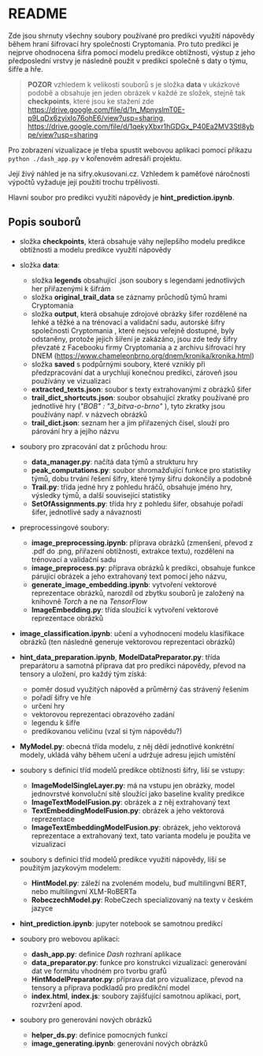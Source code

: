 # README

Zde jsou shrnuty všechny soubory používané pro predikci využití nápovědy během hraní šifrovací hry společnosti Cryptomania. Pro tuto predikci je nejprve ohodnocena šifra pomocí modelu predikce obtížnosti, výstup z jeho předposlední vrstvy je následně použit v predikci společně s daty o týmu, šifře a hře.

> **POZOR** vzhledem k velikosti souborů s je složka **data** v ukázkové podobě a obsahuje jen jeden obrázek v každé ze složek, stejně tak **checkpoints**, které jsou ke stažení zde https://drive.google.com/file/d/1n_MpnyslmT0E-p9LqDx6zyixIo76ohE6/view?usp=sharing, https://drive.google.com/file/d/1qekyXbxr1hGDGx_P40Ea2MV3Stl8ybpe/view?usp=sharing 

Pro zobrazení vizualizace je třeba spustit webovou aplikaci pomocí příkazu `python ./dash_app.py` v kořenovém adresáři projektu. 

Její živý náhled je na sifry.okusovani.cz. Vzhledem k paměťové náročnosti výpočtů vyžaduje její použití trochu trpělivosti.



Hlavní soubor pro predikci využití nápovědy je **hint_prediction.ipynb**.

## Popis souborů

- složka **checkpoints**, která obsahuje váhy nejlepšího modelu predikce obtížnosti  a modelu predikce využití nápovědy
- složka **data**:
  - složka **legends** obsahující .json soubory s legendami jednotlivých her přiřazenými k šifrám
  - složka **original_trail_data** se záznamy průchodů týmů hrami Cryptomania
  - složka **output**, která obsahuje zdrojové obrázky šifer rozdělené na lehké a těžké a na trénovací a validační sadu, autorské šifry společnosti Cryptomania , které nejsou veřejně dostupné, byly odstaněny, protože jejich šíření je zakázáno, jsou zde tedy šifry převzaté z Facebooku firmy Cryptomania a z archivu šifrovací hry DNEM (https://www.chameleonbrno.org/dnem/kronika/kronika.html)
  - složka **saved** s podpůrnými soubory, které vznikly při předzpracování dat a urychlují konečnou predikci, zároveň jsou používány ve vizualizaci
  - **extracted_texts.json**: soubor s texty extrahovanými z obrázků šifer
  - **trail_dict_shortcuts.json**: soubor obsahující zkratky používané pro jednotlivé hry (*"BOB" : "3_bitva-o-brno"* ), tyto zkratky jsou používány např. v názvech obrázků
  - **trail_dict.json**: seznam her a jim přiřazených čísel, slouží pro párování hry a jejího názvu

- soubory pro zpracování dat z průchodu hrou:
  - **data_manager.py**: načítá data týmů a strukturu hry
  - **peak_computations.py**: soubor shromažďující funkce pro statistiky týmů, dobu trvání řešení šifry, které týmy šifru dokončily a podobně
  - **Trail.py**: třída jedné hry z pohledu hráčů, obsahuje jméno hry, výsledky týmů, a další související statistiky
  - **SetOfAssignments.py**: třída hry z pohledu šifer, obsahuje pořadí šifer, jednotlivé sady a návaznosti
- preprocessingové soubory:
  - **image_preprocessing.ipynb**: příprava obrázků (zmenšení, převod z .pdf do .png, přiřazení obtížnosti, extrakce textu), rozdělení na trénovací a validační sadu
  - **image_preprocess.py**: příprava obrázků k predikci, obsahuje funkce párující obrázek a jeho extrahovaný text pomocí jeho názvu,
  - **generate_image_embedding.ipynb**: vytvoření vektorové reprezentace obrázků, narozdíl od zbytku souborů je založený na knihovně *Torch* a ne na *TensorFlow*
  - **ImageEmbedding.py**: třída sloužící k vytvoření vektorové reprezentace obrázků
- **image_classification.ipynb**: učení a vyhodnocení modelu klasifikace obrázků (ten následně generuje vektorovou reprezentaci obrázků)
- **hint_data_preparation.ipynb**,   **ModelDataPreparator.py**: třída preparátoru a samotná příprava dat pro predikci nápovědy, převod na tensory a uložení, pro každý tým získá:
  - poměr dosud využitých nápověd a průměrný čas strávený řešením
  - pořadí šifry ve hře
  - určení hry
  - vektorovou reprezentaci obrazového zadání
  - legendu k šifře
  - predikovanou veličinu (vzal si tým nápovědu?)
- **MyModel.py**: obecná třída modelu, z něj dědí jednotlivé konkrétní modely,  ukládá váhy během učení a udržuje adresu jejich umístění
- soubory s definicí tříd modelů predikce obtížnosti šifry, liší se vstupy:
  - **ImageModelSingleLayer.py**: má na vstupu jen obrázky, model jednovrstvé konvoluční sítě sloužící jako baseline kvality predikce
  - **ImageTextModelFusion.py**: obrázek a z něj extrahovaný text
  - **TextEmbeddingModelFusion.py**: obrázek a jeho vektorová reprezentace
  - **ImageTextEmbeddingModelFusion.py**: obrázek, jeho vektorová reprezentace a extrahovaný  text, tato varianta modelu je použita ve vizualizaci
- soubory s definicí tříd modelů predikce využití nápovědy, liší se použitým jazykovým modelem:
  - **HintModel.py**: záleží na zvoleném modelu, buď multilingvní BERT, nebo multilingvní XLM-RoBERTa
  - **RobeczechModel.py**: RobeCzech specializovaný na texty v českém jazyce
- **hint_prediction.ipynb**: jupyter notebook se samotnou predikcí
- soubory pro webovou aplikaci:
  - **dash_app.py**: definice *Dash* rozhraní aplikace
  - **data_preparator.py**: funkce pro konstrukci vizualizací: generování dat ve formátu vhodném pro tvorbu grafů
  - **HintModelPreparator.py**: příprava dat pro vizualizace, převod na tensory a příprava podkladů pro predikční model
  - **index.html**, **index.js**: soubory zajišťující samotnou aplikaci, port, rozvržení apod.
- soubory pro generování nových obrázků
  - **helper_ds.py**: definice pomocných funkcí
  - **image_generating.ipynb**: generování nových obrázků

